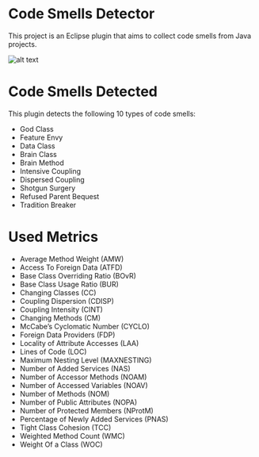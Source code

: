 # Code Smells Detector

This project is an Eclipse plugin that aims to collect code smells from Java projects.

![alt text](https://github.com/MelihAltintas/AutomaticJavaCodeSmellDetectorEclipsePlugin/blob/master/pluginview.png)

# Code Smells Detected

This plugin detects the following 10 types of code smells:

- God Class
- Feature Envy
- Data Class
- Brain Class
- Brain Method
- Intensive Coupling
- Dispersed Coupling
- Shotgun Surgery
- Refused Parent Bequest
- Tradition Breaker

# Used Metrics

- Average Method Weight (AMW)
- Access To Foreign Data (ATFD)
- Base Class Overriding Ratio  (BOvR)
- Base Class Usage Ratio (BUR)
- Changing Classes (CC)
- Coupling Dispersion (CDISP)
- Coupling Intensity (CINT)
- Changing Methods (CM)
- McCabe’s Cyclomatic Number (CYCLO)
- Foreign Data Providers (FDP)
- Locality of Attribute Accesses (LAA)
- Lines of Code (LOC)
- Maximum Nesting Level (MAXNESTING)
- Number of Added Services (NAS) 
- Number of Accessor Methods (NOAM)
- Number of Accessed Variables  (NOAV)
- Number of Methods  (NOM)
- Number of Public Attributes (NOPA)
- Number of Protected Members (NProtM)
- Percentage of Newly Added Services (PNAS)
- Tight Class Cohesion (TCC)
- Weighted Method Count (WMC)
- Weight Of a Class (WOC)
